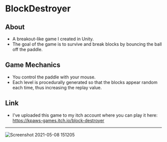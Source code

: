 # BlockDestroyer
## About ####
- A breakout-like game I created in Unity.  
- The goal of the game is to survive and break blocks by bouncing the ball off the paddle.

## Game Mechanics ##
- You control the paddle with your mouse.
- Each level is procedurally generated so that the blocks appear random each time, thus increasing the replay value.

## Link ##
- I've uploaded this game to my itch account where you can play it here: https://kpaws-games.itch.io/block-destroyer

---
![Screenshot 2021-05-08 151205](https://user-images.githubusercontent.com/58745400/117553606-cf121980-b00f-11eb-992f-c5b2646487e4.png)
